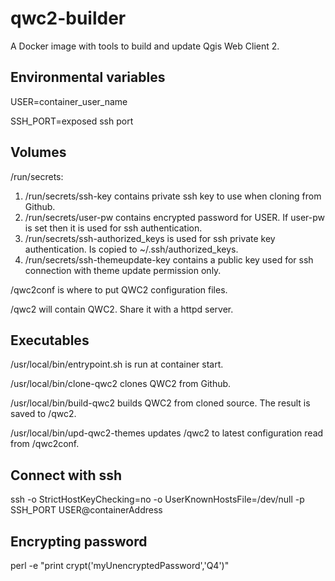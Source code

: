 # qwc2-builder
A Docker image with tools to build and update Qgis Web Client 2.

Environmental variables
-----------------------
USER=container_user_name

SSH_PORT=exposed ssh port

Volumes
-------
/run/secrets:
  1. /run/secrets/ssh-key contains private ssh key to use when cloning from Github.
  2. /run/secrets/user-pw contains encrypted password for USER. If user-pw is set then it is used for ssh authentication.
  3. /run/secrets/ssh-authorized_keys is used for ssh private key authentication. Is copied to ~/.ssh/authorized_keys.
  4. /run/secrets/ssh-themeupdate-key contains a public key used for ssh connection with theme update permission only.

/qwc2conf is where to put QWC2 configuration files.

/qwc2 will contain QWC2. Share it with a httpd server.

Executables
-----------
/usr/local/bin/entrypoint.sh is run at container start.

/usr/local/bin/clone-qwc2 clones QWC2 from Github.

/usr/local/bin/build-qwc2 builds QWC2 from cloned source. The result is saved to /qwc2.

/usr/local/bin/upd-qwc2-themes updates /qwc2 to latest configuration read from /qwc2conf.

Connect with ssh
----------------
ssh -o StrictHostKeyChecking=no -o UserKnownHostsFile=/dev/null -p SSH_PORT USER@containerAddress

Encrypting password
-------------------
perl -e "print crypt('myUnencryptedPassword','Q4')"
